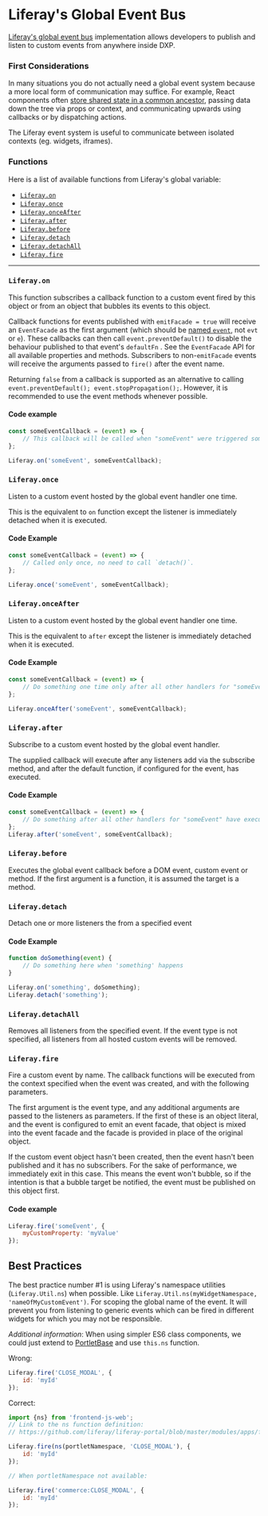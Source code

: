 # Liferay's Global Event Bus

[Liferay's global event bus](https://github.com/liferay/yui3/blob/master/src/event-custom/js/event-target.js#L120) implementation allows developers to publish and listen to custom events from anywhere inside DXP.

### First Considerations

In many situations you do not actually need a global event system because a more local form of communication may suffice. For example, React components often [store shared state in a common ancestor](https://reactjs.org/docs/lifting-state-up.html), passing data down the tree via props or context, and communicating upwards using callbacks or by dispatching actions.

The Liferay event system is useful to communicate between isolated contexts (eg. widgets, iframes).

### Functions

Here is a list of available functions from Liferay's global variable:

-   [`Liferay.on`](#liferay.on)
-   [`Liferay.once`](#liferay.once)
-   [`Liferay.onceAfter`](#liferay.onceafter)
-   [`Liferay.after`](#liferay.after)
-   [`Liferay.before`](#liferay.before)
-   [`Liferay.detach`](#liferay.detach)
-   [`Liferay.detachAll`](#liferay.detachall)
-   [`Liferay.fire`](#liferay.fire)

---

### `Liferay.on`

This function subscribes a callback function to a custom event fired by this object or from an object that bubbles its events to this object.

Callback functions for events published with `emitFacade = true` will receive an `EventFacade` as the first argument (which should be [named `event`](../general/naming.md), not `evt` or `e`). These callbacks can then call `event.preventDefault()` to disable the behaviour published to that event's `defaultFn` . See the `EventFacade` API for all available properties and methods. Subscribers to non-`emitFacade` events will receive the arguments passed to `fire()` after the event name.

Returning `false` from a callback is supported as an alternative to calling `event.preventDefault(); event.stopPropagation();`. However, it is recommended to use the event methods whenever possible.

#### Code example

```js
const someEventCallback = (event) => {
	// This callback will be called when "someEvent" were triggered somewhere
};

Liferay.on('someEvent', someEventCallback);
```

### `Liferay.once`

Listen to a custom event hosted by the global event handler one time.

This is the equivalent to `on` function except the listener is immediately detached when it is executed.

#### Code Example

```js
const someEventCallback = (event) => {
	// Called only once, no need to call `detach()`.
};

Liferay.once('someEvent', someEventCallback);
```

### `Liferay.onceAfter`

Listen to a custom event hosted by the global event handler one time.

This is the equivalent to `after` except the listener is immediately detached when it is executed.

#### Code Example

```js
const someEventCallback = (event) => {
	// Do something one time only after all other handlers for "someEvent" have executed
};

Liferay.onceAfter('someEvent', someEventCallback);
```

### `Liferay.after`

Subscribe to a custom event hosted by the global event handler.

The supplied callback will execute after any listeners add via the subscribe method, and after the default function, if configured for the event, has executed.

#### Code Example

```js
const someEventCallback = (event) => {
	// Do something after all other handlers for "someEvent" have executed
};
Liferay.after('someEvent', someEventCallback);
```

### `Liferay.before`

Executes the global event callback before a DOM event, custom event or method. If the first argument is a function, it is assumed the target is a method.

### `Liferay.detach`

Detach one or more listeners the from a specified event

#### Code Example

```js
function doSomething(event) {
	// Do something here when 'something' happens
}

Liferay.on('something', doSomething);
Liferay.detach('something');
```

### `Liferay.detachAll`

Removes all listeners from the specified event. If the event type is not specified, all listeners from all hosted custom events will be removed.

### `Liferay.fire`

Fire a custom event by name. The callback functions will be executed from the context specified when the event was created, and with the following parameters.

The first argument is the event type, and any additional arguments are passed to the listeners as parameters. If the first of these is an object literal, and the event is configured to emit an event facade, that object is mixed into the event facade and the facade is provided in place of the original object.

If the custom event object hasn't been created, then the event hasn't been published and it has no subscribers. For the sake of performance, we immediately exit in this case. This means the event won't bubble, so if the intention is that a bubble target be notified, the event must be published on this object first.

#### Code example

```js
Liferay.fire('someEvent', {
	myCustomProperty: 'myValue'
});
```

## Best Practices

The best practice number #1 is using Liferay's namespace utilities (`Liferay.Util.ns`) when possible. Like `Liferay.Util.ns(myWidgetNamespace, 'nameOfMyCustomEvent')`. For scoping the global name of the event. It will prevent you from listening to generic events which can be fired in different widgets for which you may not be responsible.

_Additional information_: When using simpler ES6 class components, we could just extend to [PortletBase](https://github.com/liferay/liferay-portal/blob/master/modules/apps/frontend-js/frontend-js-web/src/main/resources/META-INF/resources/liferay/PortletBase.es.js) and use `this.ns` function.

Wrong:

```js
Liferay.fire('CLOSE_MODAL', {
	id: 'myId'
});
```

Correct:

```js
import {ns} from 'frontend-js-web';
// Link to the ns function definition:
// https://github.com/liferay/liferay-portal/blob/master/modules/apps/frontend-js/frontend-js-web/src/main/resources/META-INF/resources/liferay/util/ns.es.js#L33

Liferay.fire(ns(portletNamespace, 'CLOSE_MODAL'), {
	id: 'myId'
});

// When portletNamespace not available:

Liferay.fire('commerce:CLOSE_MODAL', {
	id: 'myId'
});
```
